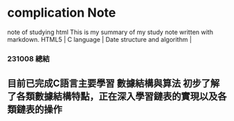 # complication Note

note  of studying html
This is my summary of my study note written with markdown.
HTML5  |  C language  |  Date structure and algorithm  |

### 231008 總結
目前已完成C語言主要學習
數據結構與算法
初步了解了各類數據結構特點，正在深入學習鏈表的實現以及各類鏈表的操作
--- 

